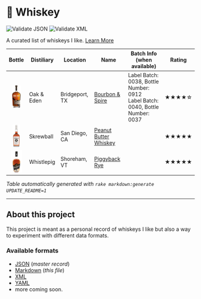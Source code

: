 # 🥃 Whiskey

![Validate JSON](https://github.com/radiantnode/whiskey/workflows/Validate%20JSON/badge.svg) ![Validate XML](https://github.com/radiantnode/whiskey/workflows/Validate%20XML/badge.svg)

A curated list of whiskeys I like. [Learn More](#about-this-project)

<!-- WHISKEY-TABLE:BEGIN -->
| Bottle                                                                                       | Distiliary | Location       | Name                                                                   | Batch Info (when available)                                                      | Rating |
|----------------------------------------------------------------------------------------------|------------|----------------|------------------------------------------------------------------------|----------------------------------------------------------------------------------|--------|
| <div align="center"><img src="images/oak_and_eden_bourbon_and_spire.png" height="60"></div>  | Oak & Eden | Bridgeport, TX | [Bourbon & Spire](https://www.oakandeden.com/bourbon)                  | Label Batch: 0038, Bottle Number: 0912<br>Label Batch: 0040, Bottle Number: 0037 | ★★★★☆  |
| <div align="center"><img src="images/skrewball_peanut_butter_whiskey.png" height="60"></div> | Skrewball  | San Diego, CA  | [Peanut Butter Whiskey](https://www.skrewballwhiskey.com/)             |                                                                                  | ★★★★★  |
| <div align="center"><img src="images/whistlepig_piggyback_rye_6yr.png" height="60"></div>    | Whistlepig | Shoreham, VT   | [Piggyback Rye](https://whistlepigwhiskey.com/whiskeys/piggyback-rye/) |                                                                                  | ★★★★★  |
<!-- WHISKEY-TABLE:END -->

_Table automatically generated with `rake markdown:generate UPDATE_README=1`_

----

## About this project

This project is meant as a personal record of whiskeys I like but also a way to experiment with different data formats.

### Available formats

* [JSON](formats/json/whiskey.json) (_master record_)
* [Markdown](README.md) (_this file_)
* [XML](formats/xml/whiskey.xml)
* [YAML](formats/yaml/whiskey.yaml)
* more coming soon.

